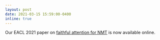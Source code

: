 ```yaml
---
layout: post
date: 2021-03-15 15:59:00-0400
inline: true
---
```


Our EACL 2021 paper on [faithful attention for NMT](https://aclanthology.org/2021.eacl-main.243.pdf) is now available online.
